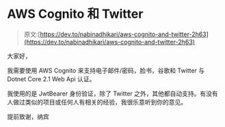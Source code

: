 # AWS Cognito 和 Twitter

> 原文:[https://dev.to/nabinadhikari/aws-cognito-and-twitter-2h63](https://dev.to/nabinadhikari/aws-cognito-and-twitter-2h63)

大家好，

我需要使用 AWS Cognito 来支持电子邮件/密码，脸书，谷歌和 Twitter 与 Dotnet Core 2.1 Web Api 认证。

我使用的是 JwtBearer 身份验证，除了 Twitter 之外，其他都自动支持。有没有人做过类似的项目或任何人有相关的经验，我很乐意听到你的意见。

提前致谢，纳宾